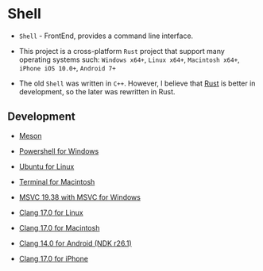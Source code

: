 # Shell

-   `Shell` - FrontEnd, provides a command line interface.

-   This project is a cross-platform `Rust` project that support many operating systems such:
    `Windows x64+`, `Linux x64+`, `Macintosh x64+`, `iPhone iOS 10.0+`, `Android 7+`

-   The old `Shell` was written in `C++`. However, I believe that
    [Rust](https://www.rust-lang.org/tools/install) is better in development, so the later was
    rewritten in Rust.

## Development

-   [Meson](https://mesonbuild.com/)

-   [Powershell for Windows](https://learn.microsoft.com/en-us/powershell/)

-   [Ubuntu for Linux](https://ubuntu.com/tutorials/command-line-for-beginners)

-   [Terminal for Macintosh](https://developer.apple.com/library/archive/documentation/OpenSource/Conceptual/ShellScripting/Introduction/Introduction.html)

-   [MSVC 19.38 with MSVC for Windows](https://visualstudio.microsoft.com/downloads/)

-   [Clang 17.0 for Linux](https://llvm.org/)

-   [Clang 17.0 for Macintosh](https://llvm.org/)

-   [Clang 14.0 for Android (NDK r26.1)](https://developer.android.com/ndk/downloads)

-   [Clang 17.0 for iPhone](https://llvm.org/)
